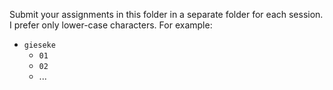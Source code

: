 Submit your assignments in this folder in a separate folder for each session. I prefer only lower-case characters. For example: 

* `gieseke`
    * `01`
    * `02`
    * ...
